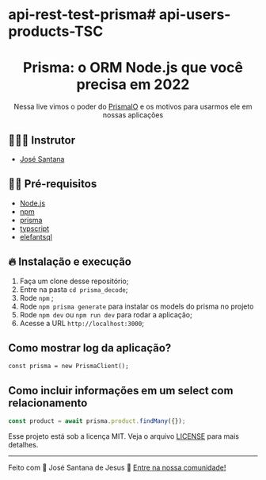 # api-rest-test-prisma# api-users-products-TSC

<h1 align="center">
  <center>Prisma: o ORM Node.js que você precisa em 2022
</center>
</h1>

<p align="center">Nessa live vimos o poder do <a href="https://www.prisma.io">PrismaIO</a> e os motivos para usarmos ele em nossas aplicações</p>

## 👨🏼‍💻 Instrutor

- [José Santana](https://laudierstdev.ga/)

## ✋🏻 Pré-requisitos

- [Node.js](https://nodejs.org/en/)
- [npm](classic.yarnpkg.com/en/docs/install)
- [prisma](https://www.prisma.io/docs/getting-started/quickstart)
- [typscript](https://www.typescriptlang.org/)
- [elefantsql](https://www.elephantsql.com/)

## 🔥 Instalação e execução

1. Faça um clone desse repositório;
2. Entre na pasta `cd prisma_decode`;
3. Rode `npm` ;
4. Rode `npm prisma generate` para instalar os models do prisma no projeto
5. Rode `npm dev` ou `npm run dev` para rodar a aplicação;
6. Acesse a URL `http://localhost:3000`;

## Como mostrar log da aplicação?

```Criando uma conexao com o @prisma/client
const prisma = new PrismaClient();
```

## Como incluir informações em um select com relacionamento

```ts
const product = await prisma.product.findMany({});
```

Esse projeto está sob a licença MIT. Veja o arquivo [LICENSE](LICENSE.md) para mais detalhes.

---

Feito com 💖 José Santana de Jesus 👋 [Entre na nossa comunidade!](laudierst.tk)
